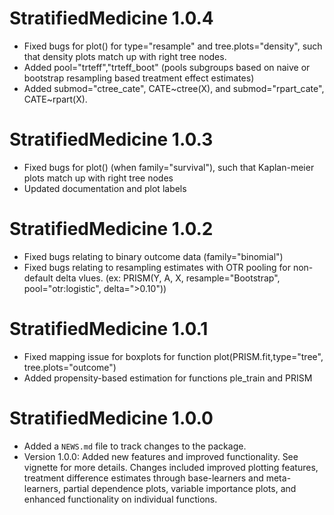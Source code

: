 # StratifiedMedicine 1.0.4
* Fixed bugs for plot() for type="resample" and tree.plots="density", such that density plots match up with right tree nodes.
* Added pool="trteff","trteff_boot" (pools subgroups based on naive or bootstrap resampling based treatment effect estimates)
* Added submod="ctree_cate", CATE~ctree(X), and submod="rpart_cate", CATE~rpart(X).

# StratifiedMedicine 1.0.3
* Fixed bugs for plot() (when family="survival"), such that Kaplan-meier plots match up with right tree nodes
* Updated documentation and plot labels

# StratifiedMedicine 1.0.2

* Fixed bugs relating to binary outcome data (family="binomial")
* Fixed bugs relating to resampling estimates with OTR pooling for non-default delta vlues.
(ex: PRISM(Y, A, X, resample="Bootstrap", pool="otr:logistic", delta=">0.10"))

# StratifiedMedicine 1.0.1

* Fixed mapping issue for boxplots for function plot(PRISM.fit,type="tree", tree.plots="outcome")
* Added propensity-based estimation for functions ple_train and PRISM

# StratifiedMedicine 1.0.0

* Added a `NEWS.md` file to track changes to the package.
* Version 1.0.0: Added new features and  improved functionality. See vignette for more details.
Changes included improved plotting features, treatment difference estimates through base-learners and meta-learners, partial dependence plots, variable importance plots, and enhanced functionality on individual functions. 

